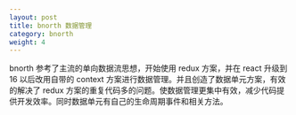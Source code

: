 ```yaml
---
layout: post
title: bnorth 数据管理
category: bnorth
weight: 4
---
```


bnorth 参考了主流的单向数据流思想，开始使用 redux 方案，并在 react 升级到 16 以后改用自带的 context 方案进行数据管理。并且创造了数据单元方案，有效的解决了 redux 方案的重复代码多的问题。使数据管理更集中有效，减少代码提供开发效率。同时数据单元有自己的生命周期事件和相关方法。